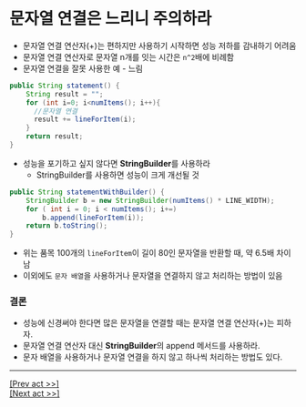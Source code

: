 # 문자열 연결은 느리니 주의하라
* 문자열 연결 연산자(+)는 편하지만 사용하기 시작하면 성능 저하를 감내하기 어려움
* 문자열 연결 연산자로 문자열 n개를 잇는 시간은 `n^2`배에 비례함
* 문자열 연결을 잘못 사용한 예 - 느림
```java
public String statement() {
    String result = "";
    for (int i=0; i<numItems(); i++){
      //문자열 연결
      result += lineForItem(i);
    }
    return result;
}
```
* 성능을 포기하고 싶지 않다면 **StringBuilder**를 사용하라
  * StringBuilder를 사용하면 성능이 크게 개선될 것
```java
public String statementWithBuilder() {
    StringBuilder b = new StringBuilder(numItems() * LINE_WIDTH);
    for ( int i = 0; i < numItems(); i+=)
        b.append(lineForItem(i));
    return b.toString();
}
```
* 위는 품목 100개의 `lineForItem`이 길이 80인 문자열을 반환할 때, 약 6.5배 차이남
* 이외에도 `문자 배열`을 사용하거나 문자열을 연결하지 않고 처리하는 방법이 있음
### 결론
* 성능에 신경써야 한다면 많은 문자열을 연결할 때는 문자열 연결 연산자(+)는 피하자.
* 문자열 연결 연산자 대신 **StringBuilder**의 append 메서드를 사용하라.
* 문자 배열을 사용하거나 문자열 연결을 하지 않고 하나씩 처리하는 방법도 있다.
---
[[Prev act >>]](../act6/README.md)  
[[Next act >>]](../act8/README.md)
